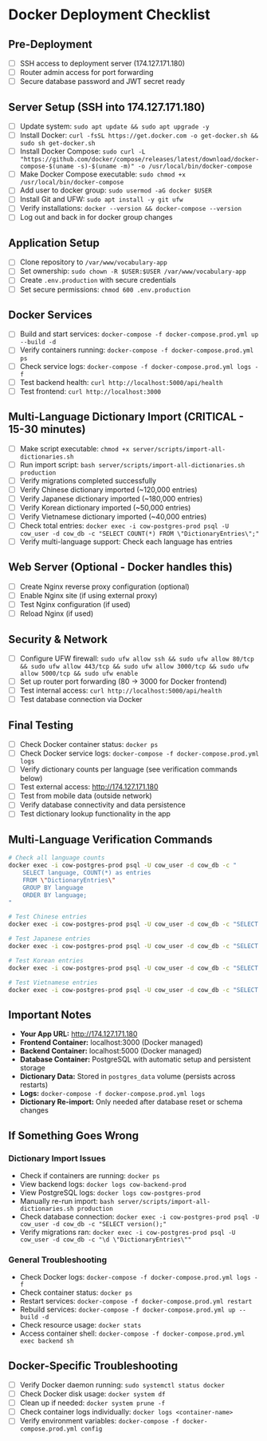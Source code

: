 # Docker Deployment Checklist

## Pre-Deployment
- [ ] SSH access to deployment server (174.127.171.180)
- [ ] Router admin access for port forwarding
- [ ] Secure database password and JWT secret ready

## Server Setup (SSH into 174.127.171.180)
- [ ] Update system: `sudo apt update && sudo apt upgrade -y`
- [ ] Install Docker: `curl -fsSL https://get.docker.com -o get-docker.sh && sudo sh get-docker.sh`
- [ ] Install Docker Compose: `sudo curl -L "https://github.com/docker/compose/releases/latest/download/docker-compose-$(uname -s)-$(uname -m)" -o /usr/local/bin/docker-compose`
- [ ] Make Docker Compose executable: `sudo chmod +x /usr/local/bin/docker-compose`
- [ ] Add user to docker group: `sudo usermod -aG docker $USER`
- [ ] Install Git and UFW: `sudo apt install -y git ufw`
- [ ] Verify installations: `docker --version && docker-compose --version`
- [ ] Log out and back in for docker group changes

## Application Setup
- [ ] Clone repository to `/var/www/vocabulary-app`
- [ ] Set ownership: `sudo chown -R $USER:$USER /var/www/vocabulary-app`
- [ ] Create `.env.production` with secure credentials
- [ ] Set secure permissions: `chmod 600 .env.production`

## Docker Services
- [ ] Build and start services: `docker-compose -f docker-compose.prod.yml up --build -d`
- [ ] Verify containers running: `docker-compose -f docker-compose.prod.yml ps`
- [ ] Check service logs: `docker-compose -f docker-compose.prod.yml logs -f`
- [ ] Test backend health: `curl http://localhost:5000/api/health`
- [ ] Test frontend: `curl http://localhost:3000`

## Multi-Language Dictionary Import (CRITICAL - 15-30 minutes)
- [ ] Make script executable: `chmod +x server/scripts/import-all-dictionaries.sh`
- [ ] Run import script: `bash server/scripts/import-all-dictionaries.sh production`
- [ ] Verify migrations completed successfully
- [ ] Verify Chinese dictionary imported (~120,000 entries)
- [ ] Verify Japanese dictionary imported (~180,000 entries)
- [ ] Verify Korean dictionary imported (~50,000 entries)
- [ ] Verify Vietnamese dictionary imported (~40,000 entries)
- [ ] Check total entries: `docker exec -i cow-postgres-prod psql -U cow_user -d cow_db -c "SELECT COUNT(*) FROM \"DictionaryEntries\";"`
- [ ] Verify multi-language support: Check each language has entries

## Web Server (Optional - Docker handles this)
- [ ] Create Nginx reverse proxy configuration (optional)
- [ ] Enable Nginx site (if using external proxy)
- [ ] Test Nginx configuration (if used)
- [ ] Reload Nginx (if used)

## Security & Network
- [ ] Configure UFW firewall: `sudo ufw allow ssh && sudo ufw allow 80/tcp && sudo ufw allow 443/tcp && sudo ufw allow 3000/tcp && sudo ufw allow 5000/tcp && sudo ufw enable`
- [ ] Set up router port forwarding (80 → 3000 for Docker frontend)
- [ ] Test internal access: `curl http://localhost:5000/api/health`
- [ ] Test database connection via Docker

## Final Testing
- [ ] Check Docker container status: `docker ps`
- [ ] Check Docker service logs: `docker-compose -f docker-compose.prod.yml logs`
- [ ] Verify dictionary counts per language (see verification commands below)
- [ ] Test external access: http://174.127.171.180
- [ ] Test from mobile data (outside network)
- [ ] Verify database connectivity and data persistence
- [ ] Test dictionary lookup functionality in the app

## Multi-Language Verification Commands
```bash
# Check all language counts
docker exec -i cow-postgres-prod psql -U cow_user -d cow_db -c "
    SELECT language, COUNT(*) as entries 
    FROM \"DictionaryEntries\" 
    GROUP BY language 
    ORDER BY language;
"

# Test Chinese entries
docker exec -i cow-postgres-prod psql -U cow_user -d cow_db -c "SELECT word1, word2, pronunciation FROM \"DictionaryEntries\" WHERE language='zh' LIMIT 3;"

# Test Japanese entries  
docker exec -i cow-postgres-prod psql -U cow_user -d cow_db -c "SELECT word1, word2, pronunciation FROM \"DictionaryEntries\" WHERE language='ja' LIMIT 3;"

# Test Korean entries
docker exec -i cow-postgres-prod psql -U cow_user -d cow_db -c "SELECT word1, word2, pronunciation FROM \"DictionaryEntries\" WHERE language='ko' LIMIT 3;"

# Test Vietnamese entries
docker exec -i cow-postgres-prod psql -U cow_user -d cow_db -c "SELECT word1, definitions FROM \"DictionaryEntries\" WHERE language='vi' LIMIT 3;"
```

## Important Notes
- **Your App URL:** http://174.127.171.180
- **Frontend Container:** localhost:3000 (Docker managed)
- **Backend Container:** localhost:5000 (Docker managed)
- **Database Container:** PostgreSQL with automatic setup and persistent storage
- **Dictionary Data:** Stored in `postgres_data` volume (persists across restarts)
- **Logs:** `docker-compose -f docker-compose.prod.yml logs`
- **Dictionary Re-import:** Only needed after database reset or schema changes

## If Something Goes Wrong

### Dictionary Import Issues
- Check if containers are running: `docker ps`
- View backend logs: `docker logs cow-backend-prod`
- View PostgreSQL logs: `docker logs cow-postgres-prod`
- Manually re-run import: `bash server/scripts/import-all-dictionaries.sh production`
- Check database connection: `docker exec -i cow-postgres-prod psql -U cow_user -d cow_db -c "SELECT version();"`
- Verify migrations ran: `docker exec -i cow-postgres-prod psql -U cow_user -d cow_db -c "\d \"DictionaryEntries\""`

### General Troubleshooting
- Check Docker logs: `docker-compose -f docker-compose.prod.yml logs -f`
- Check container status: `docker ps`
- Restart services: `docker-compose -f docker-compose.prod.yml restart`
- Rebuild services: `docker-compose -f docker-compose.prod.yml up --build -d`
- Check resource usage: `docker stats`
- Access container shell: `docker-compose -f docker-compose.prod.yml exec backend sh`

## Docker-Specific Troubleshooting
- [ ] Verify Docker daemon running: `sudo systemctl status docker`
- [ ] Check Docker disk usage: `docker system df`
- [ ] Clean up if needed: `docker system prune -f`
- [ ] Check container logs individually: `docker logs <container-name>`
- [ ] Verify environment variables: `docker-compose -f docker-compose.prod.yml config`
